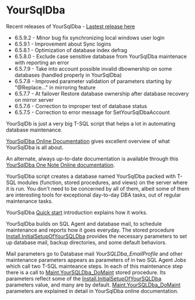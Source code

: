# YourSqlDba

Recent releases of YourSqlDba - [Lastest release here](YourSQLDba_InstallOrUpdateScript.sql?raw=true)
* 6.5.9.2 - Minor bug fix synchronizing local windows user login
* 6.5.9.1 - Improvement about Sync logins 
* 6.5.8.1 - Optimization of database index defrag
* 6.5.8.0 - Exclude case sensitive database from YourSqlDba maintenace with reporting an error
* 6.5.7.9 - Take into account possible invalid dbownership on some databases (handled properly in YourSqlDba) 
* 6.5.7.8 - Improved parameter validation of parameters starting by "@Replace..." in mirroring feature  
* 6.5.7.7 - At failover Restore database ownership after database recovery on mirror server  
* 6.5.7.6 - Correction to improper test of database status   
* 6.5.7.5 - Correction to error message for SetYourSqlDbaAccount

YourSqlDb is just a very big T-SQL script that helps a lot in automating database maintenance. 

[YourSqlDba Online Documentation](https://pelsql.github.io/YourSqlDba/) gives excellent overview of what YourSqlDba is all about.

An alternate, always up-to-date documentation is available through this [YourSqlDba One Note Online documentation](https://1drv.ms/u/s!Au3EQ1QlhcMStyhzaj33LkcvNzcw?e=cBk5t1).

YourSqlDba script creates a database named YourSqlDba packed with T-SQL modules (function, stored procedures, and views) on the server where it is run. You don't need to be concerned by all of them, albeit some of them are interesting tools for exceptional day-to-day DBA tasks, out of regular maintenance tasks.

YourSqlDba [Quick start](https://pelsql.github.io/YourSqlDba/#quickstart-section) introduction explains how it works.  

YourSqlDba builds on SQL Agent and database mail, to schedule maintenance and reports how it goes everyday. 
The stored procedure [Install.InitialSetupOfYourSQLDba](https://pelsql.github.io/YourSqlDba/#InitialSetupOfYourSQLDba) provides the necessary parameters to set up database mail, backup directories, and some default behaviors. 

Mail parameters go to Database mail *YourSQLDba_EmailProfile* and other maintenance parameters appears as parameters of in two SQL Agent Jobs which call two T-SQL mainteance steps. 
In each of this maintenance step there is a call to [Maint.YourSQLDba_DoMaint](https://pelsql.github.io/YourSqlDba/#YourSQLDba_DoMaint) stored procedure. Its parameters reflect some of the [Install.InitialSetupOfYourSQLDba](https://pelsql.github.io/YourSqlDba/#InitialSetupOfYourSQLDba) parameters value, and many are by default.  [Maint.YourSQLDba_DoMaint](https://pelsql.github.io/YourSqlDba/#YourSQLDba_DoMaint) parameters are explained in detail in YourSqlDba online documentation.